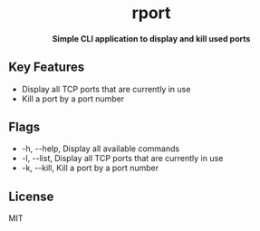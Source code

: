 <h1 align="center">
  rport
</h1>

<h4 align="center">Simple CLI application to display and kill used ports</h4>

## Key Features

- Display all TCP ports that are currently in use
- Kill a port by a port number

## Flags

- -h, --help, Display all available commands
- -l, --list, Display all TCP ports that are currently in use
- -k, --kill, Kill a port by a port number

## License

MIT
